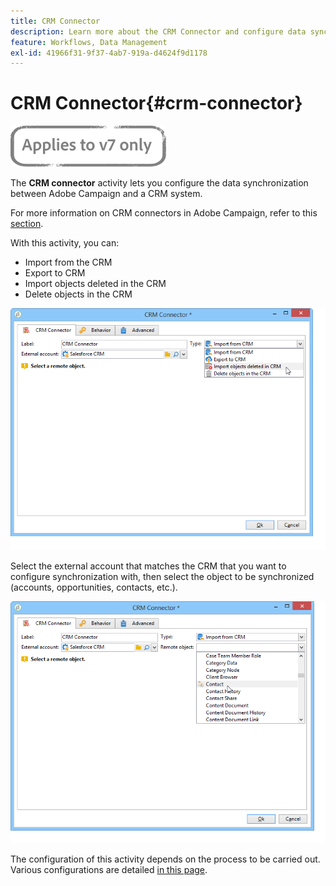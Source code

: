 ```yaml
---
title: CRM Connector
description: Learn more about the CRM Connector and configure data synchronization
feature: Workflows, Data Management
exl-id: 41966f31-9f37-4ab7-919a-d4624f9d1178
---
```

# CRM Connector{#crm-connector}

![](../../assets/v7-only.svg)

The **CRM connector** activity lets you configure the data synchronization between Adobe Campaign and a CRM system.

For more information on CRM connectors in Adobe Campaign, refer to this [section](../../platform/using/crm-connectors.md).

With this activity, you can:

* Import from the CRM
* Export to CRM
* Import objects deleted in the CRM
* Delete objects in the CRM

![](assets/crm_task_select_op.png)

Select the external account that matches the CRM that you want to configure synchronization with, then select the object to be synchronized (accounts, opportunities, contacts, etc.).

![](assets/crm_task_select_obj.png)

The configuration of this activity depends on the process to be carried out. Various configurations are detailed [in this page](../../platform/using/crm-data-sync.md).

